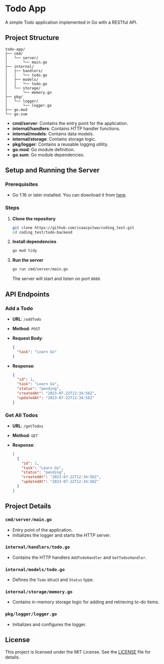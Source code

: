 # Todo App

A simple Todo application implemented in Go with a RESTful API.

## Project Structure

```
todo-app/
├── cmd/
│   └── server/
│       └── main.go
├── internal/
│   ├── handlers/
│   │   └── todo.go
│   ├── models/
│   │   └── todo.go
│   └── storage/
│       └── memory.go
├── pkg/
│   └── logger/
│       └── logger.go
├── go.mod
└── go.sum
```

- **cmd/server**: Contains the entry point for the application.
- **internal/handlers**: Contains HTTP handler functions.
- **internal/models**: Contains data models.
- **internal/storage**: Contains storage logic.
- **pkg/logger**: Contains a reusable logging utility.
- **go.mod**: Go module definition.
- **go.sum**: Go module dependencies.

## Setup and Running the Server

### Prerequisites

- Go 1.16 or later installed. You can download it from [here](https://golang.org/dl/).

### Steps

1. **Clone the repository**

   ```sh
   git clone https://github.com/isaacpitwa/coding_test.git
   cd coding_test/todo-backend
   ```

2. **Install dependencies**

   ```sh
   go mod tidy
   ```

3. **Run the server**

   ```sh
   go run cmd/server/main.go
   ```

   The server will start and listen on port `8080`.

## API Endpoints

### Add a Todo

- **URL**: `/addTodo`
- **Method**: `POST`
- **Request Body**:

  ```json
  {
    "task": "Learn Go"
  }
  ```

- **Response**:

  ```json
  {
    "id": 1,
    "task": "Learn Go",
    "status": "pending",
    "createdAt": "2023-07-22T12:34:56Z",
    "updatedAt": "2023-07-22T12:34:56Z"
  }
  ```

### Get All Todos

- **URL**: `/getTodos`
- **Method**: `GET`
- **Response**:

  ```json
  [
    {
      "id": 1,
      "task": "Learn Go",
      "status": "pending",
      "createdAt": "2023-07-22T12:34:56Z",
      "updatedAt": "2023-07-22T12:34:56Z"
    }
  ]
  ```

## Project Details

### `cmd/server/main.go`

- Entry point of the application.
- Initializes the logger and starts the HTTP server.

### `internal/handlers/todo.go`

- Contains the HTTP handlers `AddTodoHandler` and `GetTodosHandler`.

### `internal/models/todo.go`

- Defines the `Todo` struct and `Status` type.

### `internal/storage/memory.go`

- Contains in-memory storage logic for adding and retrieving to-do items.

### `pkg/logger/logger.go`

- Initializes and configures the logger.

## License

This project is licensed under the MIT License. See the [LICENSE](LICENSE) file for details.
